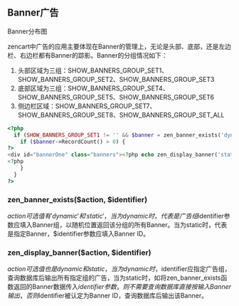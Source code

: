 ## Banner广告

Banner分布图

zencart中广告的应用主要体现在Banner的管理上，无论是头部、底部，还是左边栏、右边栏都有Banner的踪影。Banner的分组情况如下：

1. 头部区域为三组：SHOW_BANNERS_GROUP_SET1、SHOW_BANNERS_GROUP_SET2、SHOW_BANNERS_GROUP_SET3
2. 底部区域为三组：SHOW_BANNERS_GROUP_SET4、SHOW_BANNERS_GROUP_SET5、SHOW_BANNERS_GROUP_SET6
3. 侧边栏区域：SHOW_BANNERS_GROUP_SET7、SHOW_BANNERS_GROUP_SET8、SHOW_BANNERS_GROUP_SET_ALL

```php
<?php
  if (SHOW_BANNERS_GROUP_SET1 != '' && $banner = zen_banner_exists('dynamic', SHOW_BANNERS_GROUP_SET1)) {
    if ($banner->RecordCount() > 0) {
?>
<div id="bannerOne" class="banners"><?php echo zen_display_banner('static', $banner); ?></div>
<?php
    }
  }
?>
```

### zen_banner_exists($action, $identifier)

$action可选值有'dynamic'和'static'，当为dynamic时，代表是广告组$identifier参数应填入Banner组，以随机位置返回该分组的所有Banner。当为static时，代表是指定Banner，$identifier参数应填入Banner ID。

### zen_display_banner($action, $identifier)

$action可选值也是dynamic和static，当为dynamic时，$identifier应指定广告组，查询数据库后输出所有指定组的广告，当为static时，如将zen_banner_exists函数返回的Banner数据传入$identifier参数，则不需要查询数据库直接按输入Banner输出，否则$identifier被认定为Banner ID，查询数据库后输出该Banner。
